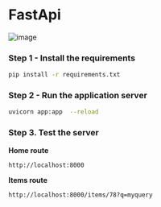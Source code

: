 # FastApi

![image](https://user-images.githubusercontent.com/115451707/196919992-edcfea8b-e3f6-4f35-9398-43be66b5622d.png)

### Step 1 - Install the requirements
```bash
pip install -r requirements.txt
```

### Step 2 - Run the application server

```bash
uvicorn app:app  --reload
```
### Step 3. Test the server

<b>Home route </b>

```bash
http://localhost:8000
```
<b>Items route</b>
```bash
http://localhost:8000/items/78?q=myquery
```